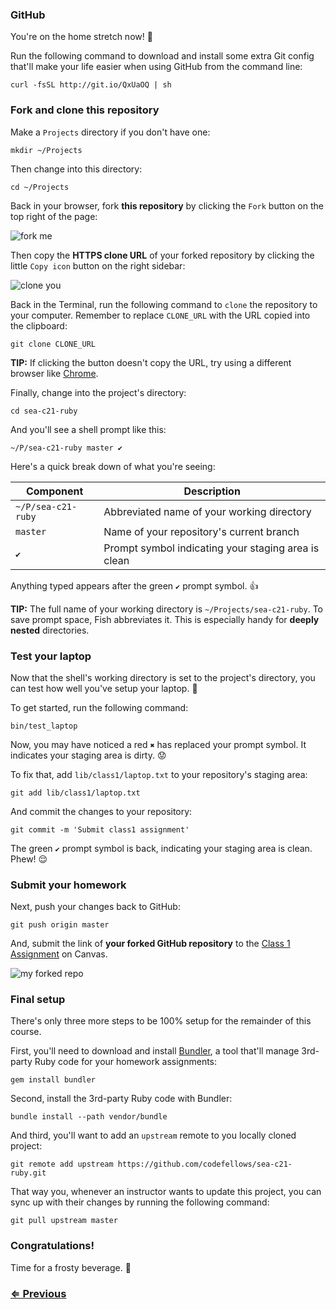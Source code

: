 ### GitHub

You're on the home stretch now! :racehorse:

Run the following command to download and install some extra Git config that'll make your life easier when using GitHub from the command line:


```
curl -fsSL http://git.io/QxUaOQ | sh
```


### Fork and clone this repository

Make a `Projects` directory if you don't have one:

```
mkdir ~/Projects
```

Then change into this directory:

```
cd ~/Projects
```

Back in your browser, fork **this repository** by clicking the `Fork` button on the top right of the page:

![fork me](https://i.imgur.com/JjaRBfW.png)

Then copy the **HTTPS clone URL** of your forked repository by clicking the little `Copy icon` button on the right sidebar:

![clone you](https://i.imgur.com/NYj4fAo.png)

Back in the Terminal, run the following command to `clone` the repository to your computer. Remember to replace `CLONE_URL` with the URL copied into the clipboard:

```
git clone CLONE_URL
```

**TIP:** If clicking the button doesn't copy the URL, try using a different browser like [Chrome](https://www.google.com/chrome/browser/).

Finally, change into the project's directory:

```
cd sea-c21-ruby
```

And you'll see a shell prompt like this:

```
~/P/sea-c21-ruby master ✔
```

Here's a quick break down of what you're seeing:

| Component          | Description                                         |
| ------------------ | --------------------------------------------------- |
| `~/P/sea-c21-ruby` | Abbreviated name of your working directory          |
| `master`           | Name of your repository's current branch            |
| `✔`                | Prompt symbol indicating your staging area is clean |

Anything typed appears after the green `✔` prompt symbol. :+1:

**TIP:** The full name of your working directory is `~/Projects/sea-c21-ruby`. To save prompt space, Fish abbreviates it. This is especially handy for **deeply nested** directories.


### Test your laptop

Now that the shell's working directory is set to the project's directory, you can test how well you've setup your laptop. :8ball:

To get started, run the following command:

```
bin/test_laptop
```

Now, you may have noticed a red `✖` has replaced your prompt symbol. It indicates your staging area is dirty. :worried:

To fix that, add `lib/class1/laptop.txt` to your repository's staging area:

```
git add lib/class1/laptop.txt
```

And commit the changes to your repository:

```
git commit -m 'Submit class1 assignment'
```

The green `✔` prompt symbol is back, indicating your staging area is clean. Phew! :relieved:


### Submit your homework

Next, push your changes back to GitHub:

```
git push origin master
```

And, submit the link of **your forked GitHub repository** to the [Class 1 Assignment](https://canvas.instructure.com/courses/880907/assignments/3003935)  on Canvas.

![my forked repo](https://i.imgur.com/g9UtQoL.png)


### Final setup

There's only three more steps to be 100% setup for the remainder of this course.

First, you'll need to download and install [Bundler](http://bundler.io/), a tool that'll manage 3rd-party Ruby code for your homework assignments:

```
gem install bundler
```

Second, install the 3rd-party Ruby code with Bundler:

```
bundle install --path vendor/bundle
```

And third, you'll want to add an `upstream` remote to you locally cloned project:

```
git remote add upstream https://github.com/codefellows/sea-c21-ruby.git
```

That way you, whenever an instructor wants to update this project, you can sync up with their changes by running the following command:

```
git pull upstream master
```


### Congratulations!

Time for a frosty beverage. :beers:


### [⇐ Previous](6_git.md)
